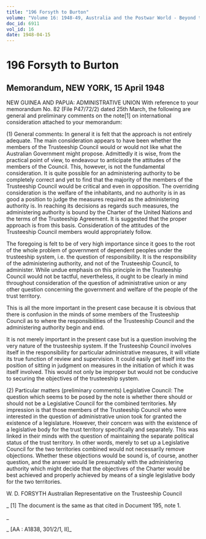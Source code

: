 ```yaml
---
title: "196 Forsyth to Burton"
volume: "Volume 16: 1948-49, Australia and the Postwar World - Beyond the Region"
doc_id: 6911
vol_id: 16
date: 1948-04-15
---
```


# 196 Forsyth to Burton

## Memorandum, NEW YORK, 15 April 1948

NEW GUINEA AND PAPUA: ADMINISTRATIVE UNION With reference to your memorandum No. 82 (File P47/72/2) dated 25th March, the following are general and preliminary comments on the note[1] on international consideration attached to your memorandum:

(1) General comments: In general it is felt that the approach is not entirely adequate. The main consideration appears to have been whether the members of the Trusteeship Council would or would not like what the Australian Government might propose. Admittedly it is wise, from the practical point of view, to endeavour to anticipate the attitudes of the members of the Council. This, however, is not the fundamental consideration. It is quite possible for an administering authority to be completely correct and yet to find that the majority of the members of the Trusteeship Council would be critical and even in opposition. The overriding consideration is the welfare of the inhabitants, and no authority is in as good a position to judge the measures required as the administering authority is. In reaching its decisions as regards such measures, the administering authority is bound by the Charter of the United Nations and the terms of the Trusteeship Agreement. It is suggested that the proper approach is from this basis. Consideration of the attitudes of the Trusteeship Council members would appropriately follow.

The foregoing is felt to be of very high importance since it goes to the root of the whole problem of government of dependent peoples under the trusteeship system, i.e. the question of responsibility. It is the responsibility of the administering authority, and not of the Trusteeship Council, to administer. While undue emphasis on this principle in the Trusteeship Council would not be tactful, nevertheless, it ought to be clearly in mind throughout consideration of the question of administrative union or any other question concerning the government and welfare of the people of the trust territory.

This is all the more important in the present case because it is obvious that there is confusion in the minds of some members of the Trusteeship Council as to where the responsibilities of the Trusteeship Council and the administering authority begin and end.

It is not merely important in the present case but is a question involving the very nature of the trusteeship system. If the Trusteeship Council involves itself in the responsibility for particular administrative measures, it will vitiate its true function of review and supervision. It could easily get itself into the position of sitting in judgment on measures in the initiation of which it was itself involved. This would not only be improper but would not be conducive to securing the objectives of the trusteeship system.

(2) Particular matters (preliminary comments) Legislative Council: The question which seems to be posed by the note is whether there should or should not be a Legislative Council for the combined territories. My impression is that those members of the Trusteeship Council who were interested in the question of administrative union took for granted the existence of a legislature. However, their concern was with the existence of a legislative body for the trust territory specifically and separately. This was linked in their minds with the question of maintaining the separate political status of the trust territory. In other words, merely to set up a Legislative Council for the two territories combined would not necessarily remove objections. Whether these objections would be sound is, of course, another question, and the answer would lie presumably with the administering authority which might decide that the objectives of the Charter would be best achieved and properly achieved by means of a single legislative body for the two territories.

W. D. FORSYTH Australian Representative on the Trusteeship Council 

_ [1] The document is the same as that cited in Document 195, note 1.

_

_ [AA : A1838, 301/2/1, II]_
